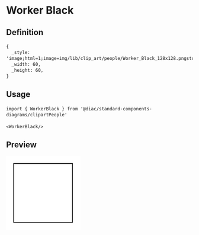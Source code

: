 # Worker Black

## Definition

```
{
  _style: 'image;html=1;image=img/lib/clip_art/people/Worker_Black_128x128.pngstrokeColor=none;',
  _width: 60,
  _height: 60,
}
```

## Usage

```
import { WorkerBlack } from '@diac/standard-components-diagrams/clipartPeople'

<WorkerBlack/>
```

## Preview

<img src="./worker-black.png" width="200"/>
